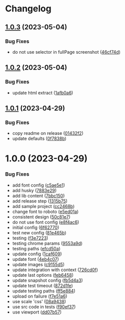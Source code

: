 # Changelog

## [1.0.3](https://github.com/d0whc3r/jsdom-screenshot-playwright/compare/v1.0.2...v1.0.3) (2023-05-04)


### Bug Fixes

* do not use selector in fullPage screenshot ([46cf74d](https://github.com/d0whc3r/jsdom-screenshot-playwright/commit/46cf74db9f9f2de85db3de5016552f69d774be0d))

## [1.0.2](https://github.com/d0whc3r/jsdom-screenshot-playwright/compare/v1.0.1...v1.0.2) (2023-05-04)


### Bug Fixes

* update html extract ([1afb0a6](https://github.com/d0whc3r/jsdom-screenshot-playwright/commit/1afb0a6d9951bb65ad373c14d27f49f14d8fe3b0))

## [1.0.1](https://github.com/d0whc3r/jsdom-screenshot-playwright/compare/v1.0.0...v1.0.1) (2023-04-29)


### Bug Fixes

* copy readme on release ([01432f2](https://github.com/d0whc3r/jsdom-screenshot-playwright/commit/01432f232e43bf2cbbbae789a054c342751af26f))
* update defaults ([0f7838b](https://github.com/d0whc3r/jsdom-screenshot-playwright/commit/0f7838bd33e35191ced216cea7b43c9c911455d4))

# 1.0.0 (2023-04-29)


### Bug Fixes

* add font config ([c5ae5e1](https://github.com/d0whc3r/jsdom-screenshot-playwright/commit/c5ae5e1940131f36acb58bc8f592c0dd99a9f2f4))
* add husky ([7883e29](https://github.com/d0whc3r/jsdom-screenshot-playwright/commit/7883e2999594c6e5e01a5545c9e81a9ea2e687ed))
* add lib content ([7bbc150](https://github.com/d0whc3r/jsdom-screenshot-playwright/commit/7bbc15074d359518e97035bb1948f2515f097b65))
* add release step ([1315b75](https://github.com/d0whc3r/jsdom-screenshot-playwright/commit/1315b7509a99b404271418ecc1fededd6ab2855c))
* add sample project ([cc2468b](https://github.com/d0whc3r/jsdom-screenshot-playwright/commit/cc2468b6b05c0a8c8678aaabd2a3e4af57f66954))
* change font to roboto ([e5ed01a](https://github.com/d0whc3r/jsdom-screenshot-playwright/commit/e5ed01a8fd54577f351a981aab75f1ccb9d1429a))
* consistent design ([50c81e7](https://github.com/d0whc3r/jsdom-screenshot-playwright/commit/50c81e7f575523f37b643611f53a468d5bbaa8bd))
* do not use font config ([e8f4ac6](https://github.com/d0whc3r/jsdom-screenshot-playwright/commit/e8f4ac63ee3b455fb1aa676dab484687c6519614))
* initial config ([6f62770](https://github.com/d0whc3r/jsdom-screenshot-playwright/commit/6f6277014e65f2e2ef23cc345bdf684065d0f1d8))
* test new config ([81e465b](https://github.com/d0whc3r/jsdom-screenshot-playwright/commit/81e465b45612de042001ecdf96b4b6bcccff8554))
* testing ([f3e7223](https://github.com/d0whc3r/jsdom-screenshot-playwright/commit/f3e722382a199a2cb394af3a93637b790de415c4))
* testing chrome params ([9553a9d](https://github.com/d0whc3r/jsdom-screenshot-playwright/commit/9553a9deda427ceaa0393ae64c940e6b7f490d77))
* testing paths ([efcd50a](https://github.com/d0whc3r/jsdom-screenshot-playwright/commit/efcd50ad447e8ec1e064d412b47ad9e4b6dd1885))
* update config ([1caf609](https://github.com/d0whc3r/jsdom-screenshot-playwright/commit/1caf609ed6e5b7154b74df94112f90d249a29d72))
* update font ([4eb4c07](https://github.com/d0whc3r/jsdom-screenshot-playwright/commit/4eb4c0718f28b7a133ff88df3e1245d3e6d76a9f))
* update images ([c9155d5](https://github.com/d0whc3r/jsdom-screenshot-playwright/commit/c9155d5ab640eb59bb7de516beee1789c8f6d089))
* update integration with context ([726cd0f](https://github.com/d0whc3r/jsdom-screenshot-playwright/commit/726cd0f224546fd1ecf73a99a70103183bc5727e))
* update last options ([feb6458](https://github.com/d0whc3r/jsdom-screenshot-playwright/commit/feb6458b60c98c7f038b31eaa02691d3cd2f7e97))
* update snapshot config ([fb5d4a3](https://github.com/d0whc3r/jsdom-screenshot-playwright/commit/fb5d4a3bade22375bbf412523c7fb1c0ff3e5db3))
* update test timeout ([872d1fe](https://github.com/d0whc3r/jsdom-screenshot-playwright/commit/872d1fe401c2a38dc1eb5df99c22d1b57513f403))
* update testing paths ([ff5e884](https://github.com/d0whc3r/jsdom-screenshot-playwright/commit/ff5e884b17b5a042d370b0a5b1d3823827843a1d))
* upload on failure ([f7e51a6](https://github.com/d0whc3r/jsdom-screenshot-playwright/commit/f7e51a69fb315e9adc6a5ab9ec4a0b4ad4a8ea07))
* use scale 'css' ([08a9438](https://github.com/d0whc3r/jsdom-screenshot-playwright/commit/08a9438ea5d48bacf7e64d496f1467066654b2ad))
* use src code in tests ([f90ef37](https://github.com/d0whc3r/jsdom-screenshot-playwright/commit/f90ef377445191662c232fa152c17422daef432a))
* use viewport ([dd07b57](https://github.com/d0whc3r/jsdom-screenshot-playwright/commit/dd07b5784f667204810d04291d8af1916821799d))

